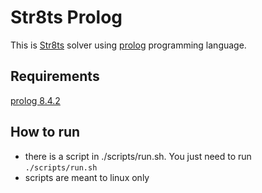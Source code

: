 # Str8ts Prolog
This is [Str8ts](https://www.janko.at/Raetsel/Straights/index.htm) solver using [prolog](https://pt.wikipedia.org/wiki/Prolog) programming language.

## Requirements
[prolog 8.4.2](https://www.swi-prolog.org/download/stable)

## How to run
- there is a script in ./scripts/run.sh. You just need to run `./scripts/run.sh`
- scripts are meant to linux only